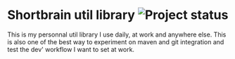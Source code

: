 Shortbrain util library ![Project status](http://stillmaintained.com/vdemeester/org.shortbrain.util.png)
========================

This is my personnal util library I use daily, at work and anywhere else.
This is also one of the best way to experiment on maven and git integration and test the dev' workflow I want to set at work.
